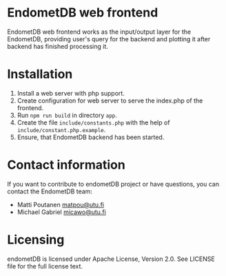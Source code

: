 EndometDB web frontend
======================
EndometDB web frontend works as the input/output layer for the EndometDB, providing user's query for the backend and plotting it after backend has finished processing it.

Installation
============
1. Install a web server with php support.
2. Create configuration for web server to serve the index.php of the frontend.
3. Run `npm run build` in directory `app`.
4. Create the file `include/constants.php` with the help of `include/constant.php.example`.
5. Ensure, that EndometDB backend has been started.

Contact information
===================
If you want to contribute to endometDB project or have questions, you can contact the EndometDB team:

- Matti Poutanen <matpou@utu.fi>
- Michael Gabriel <micawo@utu.fi>

Licensing
=========
endometDB is licensed under Apache License, Version 2.0. See LICENSE file for the full license text.

